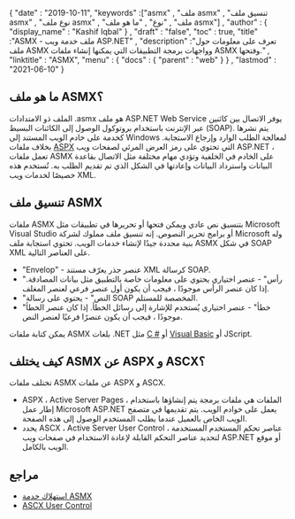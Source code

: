 {
  "date" : "2019-10-11",
  "keywords" :["asmx" , "ملف asmx" , "تنسيق ملف asmx" , "نوع ملف asmx" , "ملف" , "نوع" , "ما هو ملف asmx"] ,
  "author" : {
    "display_name" : "Kashif Iqbal"
} ,
  "draft" : "false",
  "toc" : true,
  "title" :"ASMX - ملف خدمة ويب ASP.NET" ,
  "description" :"تعرف على معلومات حول ملف ASMX وواجهات برمجة التطبيقات التي يمكنها إنشاء ملفات ASMX وفتحها." ,
  "linktitle" : "ASMX",
  "menu" : {
    "docs" : {
      "parent" : "web"
}
} ,
  "lastmod" : "2021-06-10"
}

## ما هو ملف ASMX؟

الملف ذو الامتدادات .asmx هو ملف ASP.NET Web Service يوفر الاتصال بين كائنين عبر الإنترنت باستخدام بروتوكول الوصول إلى الكائنات البسيط (SOAP). يتم نشرها كخدمة على خادم الويب المستند إلى Windows لمعالجة الطلب الوارد وإرجاع الاستجابة. بخلاف ملفات [ASPX](/ar/web/aspx/) التي تحتوي على رمز العرض المرئي لصفحات ويب ASP.NET ، تعمل ملفات ASMX على الخادم في الخلفية وتؤدي مهام مختلفة مثل الاتصال بقاعدة البيانات واسترداد البيانات وإعادتها في الشكل الذي تم تقديم الطلب به. تُستخدم هذه خصيصًا لخدمات ويب XML.

## تنسيق ملف ASMX

ملفات ASMX بتنسيق نص عادي ويمكن فتحها أو تحريرها في تطبيقات مثل Microsoft Visual Studio أو برامج تحرير النصوص. إنه تنسيق ملف مملوك لشركة Microsoft وله بنية محددة جيدًا لإنشاء خدمات الويب. تحتوي استجابة ملف ASMX في شكل SOAP XML على العناصر التالية.

* "Envelop" - عنصر جذر يعرّف مستند XML كرسالة SOAP.
* "رأس" - عنصر اختياري يحتوي على معلومات خاصة بالتطبيق مثل بيانات المصادقة. إذا كان عنصر الرأس موجودًا ، فيجب أن يكون أول عنصر فرعي لعنصر المغلف.
* "النص" - يحتوي على رسالة SOAP المخصصة للمستلم.
* "خطأ" - عنصر اختياري يُستخدم للإشارة إلى رسائل الخطأ. إذا كان عنصر الخطأ موجودًا ، فيجب أن يكون عنصرًا فرعيًا لعنصر النص.

يمكن كتابة ملفات ASMX بلغات .NET مثل [C #](/ar/programming/cs/) أو [Visual Basic](/ar/programming/vb/) أو JScript.

## كيف يختلف ASMX عن ASPX و ASCX؟

تختلف ملفات ASMX عن ملفات ASPX و ASCX.

* ASPX ، Active Server Pages ، الملفات هي ملفات برمجة يتم إنشاؤها باستخدام إطار عمل Microsoft ASP.NET يعمل على خوادم الويب. يتم تقديمها في متصفح الويب الخاص بالعميل عندما يطلب المستخدم الوصول إلى هذه الصفحة.
* يحدد ASCX ، Active Server User Control ، عناصر تحكم المستخدم المستخدمة لتحديد عناصر التحكم القابلة لإعادة الاستخدام في صفحات ويب ASP.NET أو موقع الويب بالكامل.

## مراجع

* [استهلاك خدمة ASMX](https://docs.microsoft.com/en-us/xamarin/xamarin-forms/data-cloud/web-services/asmx)
* [ASCX User Control](http://www.beansoftware.com/ASP.NET-Tutorials/User-Control.aspx)

